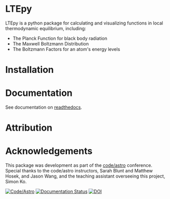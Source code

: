 # LTEpy

LTEpy is a python package for calculating and visualizing functions in local thermodynamic equilibrium, including:
* The Planck Function for black body radiation
* The Maxwell Boltzmann Distribution
* The Boltzmann Factors for an atom's energy levels

# Installation

# Documentation

See documentation on [readthedocs](https://ltepy.readthedocs.io/en/latest/).

# Attribution

# Acknowledgements
This package was development as part of the [code/astro](https://semaphorep.github.io/codeastro/) conference. Special thanks to the code/astro instructors, Sarah Blunt and Matthew Hosek, and Jason Wang, and the teaching assistant overseeing this project, Simon Ko.




[![Code/Astro](https://img.shields.io/badge/Made%20at-Code/Astro-blueviolet.svg)](https://semaphorep.github.io/codeastro/)
[![Documentation Status](https://readthedocs.org/projects/ltepy/badge/?version=latest)](https://ltepy.readthedocs.io/en/latest/?badge=latest)
[![DOI](https://zenodo.org/badge/664794683.svg)](https://zenodo.org/badge/latestdoi/664794683)

